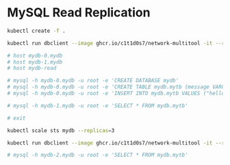 # MySQL Read Replication

```bash
kubectl create -f .
```

```bash
kubectl run dbclient --image ghcr.io/c1t1d0s7/network-multitool -it --rm
```

```bash
# host mydb-0.mydb
# host mydb-1.mydb
# host mydb-read
```

```bash
# mysql -h mydb-0.mydb -u root -e 'CREATE DATABASE mydb'
# mysql -h mydb-0.mydb -u root -e 'CREATE TABLE mydb.mytb (message VARCHAR(100))'
# mysql -h mydb-0.mydb -u root -e 'INSERT INTO mydb.mytb VALUES ("hello workd")'
```

```bash
# mysql -h mydb-1.mydb -u root -e 'SELECT * FROM mydb.mytb'
```

```bash
# exit
```

```bash
kubectl scale sts mydb --replicas=3
```

```bash
kubectl run dbclient --image ghcr.io/c1t1d0s7/network-multitool -it --rm
```

```bash
# mysql -h mydb-2.mydb -u root -e 'SELECT * FROM mydb.mytb'
```



